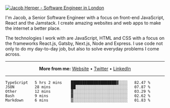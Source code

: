 [![Jacob Herper - Software Engineer in London](https://res.cloudinary.com/jacobherper/image/upload/v1595605963/github_banner.png)](https://herper.io/)

I'm Jacob, a Senior Software Engineer with a focus on front-end JavaScript, React and the Jamstack. I create amazing websites and web apps to make the internet a better place.

The technologies I work with are JavaScript, HTML and CSS with a focus on the frameworks React.js, Gatsby, Next.js, Node and Express. I use code not only to do my day-to-day job, but also to solve everyday problems I come across.

-----

<p align="center">
  <strong>More from me:</strong> 
  <a href="https://herper.io">Website</a> •
  <a href="https://twitter.com/intent/follow?screen_name=jakeherp&tw_p=followbutton">Twitter</a> •
  <a href="https://www.linkedin.com/in/jacobherper/">LinkedIn</a>
</p>

-----

<!--START_SECTION:waka-->
```text
TypeScript   5 hrs 2 mins    ████████████████████▓░░░░   82.47 % 
JSON         28 mins         ██░░░░░░░░░░░░░░░░░░░░░░░   07.87 % 
Other        12 mins         ▓░░░░░░░░░░░░░░░░░░░░░░░░   03.29 % 
Bash         9 mins          ▓░░░░░░░░░░░░░░░░░░░░░░░░   02.62 % 
Markdown     6 mins          ▒░░░░░░░░░░░░░░░░░░░░░░░░   01.83 % 
```
<!--END_SECTION:waka-->

